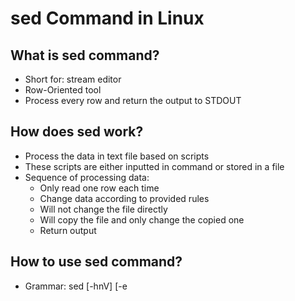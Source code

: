 # sed Command in Linux

## What is sed command?

- Short for: stream editor
- Row-Oriented tool
- Process every row and return the output to STDOUT

## How does sed work?

- Process the data in text file based on scripts
- These scripts are either inputted in command or stored in a file
- Sequence of processing data:
  - Only read one row each time
  - Change data according to provided rules
  - Will not change the file directly
  - Will copy the file and only change the copied one
  - Return output

## How to use sed command?

- Grammar: sed [-hnV] [-e<script>] [-f<script file>] [text file]
- Parameters:
  - -e<script> or --expression=<script>: Use provided specific script to process input text file
  - -f<script file> or --file=<script file>: Use provided specific scripts file to process input text file
  - -h or --help: Show help
  - -n or -quiet and --silent: Only show the result after processed by script
  - -V or --version: Show version
  - -i: Change content of file directly
- Actions:
  - a:
    - Add
    - Can be followed by string
    - Add these strings to a new row after current
  - c:
    - Replace
    - Can be followed by string
    - Replace these strings to the row between n1 and n2
  - d:
    - Delete
    - Usually be followed by nothing
  - i:
    - Insert
    - Can be followed by string
    - Add these strings to a new row before current
  - p:
    - print
    - Print some data out

## Examples of using sed command

- Origin file:

  ```
  $ cat testfile
  --------------------------------------------
  HELLO LINUX!
  Linux is a free unix-type opterating system.
  This is a linux testfile!
  Linux test
  Google
  Taobao
  Runoob
  Testfile
  Wiki
  ```

- Add a line after the forth line and return the output to STDOUT

  ```
  $ sed -e 4a\newLine testfile
  --------------------------------------------
  HELLO LINUX!
  Linux is a free unix-type opterating system.
  This is a linux testfile!
  Linux test
  newLine
  Google
  Taobao
  Runoob
  Testfile
  Wiki
  ```

- Show testfile content and the line number, also delete row 2 to 5

  ```
  $ nl testfile | sed '2,5d'
  --------------------------------------------
  	1	HELLO LINUX!
  	6	Taobao
  	7	Runoob
  	8	Testfile
  	9	Wiki
  ```

- Delete row 3 to end

  ```
  $ nl testfile | sed '3,$d'
  --------------------------------------------
  	1	HELLO LINUX!
  	2	Linux is a free unix-type opterating system.
  ```

- Add drink tea after the second line

  ```
  $ nl testfile | sed '2a drink tea'
  --------------------------------------------
  	1	HELLO LINUX!
  	2	Linux is a free unix-type opterating system.
  drink tea
  	3	This is a linux testfile!
  	4	Linux test
  	5	Google
  	6	Taobao
  	7	Runoob
  	8	Testfile
  	9	Wiki
  ```

- Add drink tea before the second line

  ```
  $ nl testfile | sed '2i drink tea'
  --------------------------------------------
  	1	HELLO LINUX!
  drink tea
  	2	Linux is a free unix-type opterating system.
  	3	This is a linux testfile!
  	4	Linux test
  	5	Google
  	6	Taobao
  	7	Runoob
  	8	Testfile
  	9	Wiki
  ```

- Add two lines after the second line

  ```
  $ nl testfile | sed '2a Drink tea or ...\
  drink beer'
  --------------------------------------------
  	1	HELLO LINUX!
  	2 	Linux is a free unix-type opterating system.
  Drink tea or ...
  drink beer?
  	3	This is a linux testfile!
  	4	Linux test
  	5	Google
  	6	Taobao
  	7	Runoob
  	8	Testfile
  	9	Wiki
  ```

- Replace line 2 to 5 with No 2-5 number

  ```
  $ nl testfile | sed '2,5c No 2-5 number'
  --------------------------------------------
  	1	HELLO LINUX!
  No 2-5 number
  	6	Taobao
  	7	Runoob
  	8	Testfile
  	9	Wiki
  ```

- Search for the rows with oo in testfile

  ```
  $ nl testfile | sed -n '/oo/p'
  --------------------------------------------
  	5	Google
  	7	Runoob
  ```

- Search for the rows with oo and do the scripts

  ```
  $ nl testfile | sed -n '/oo/{s/oo/kk/;p;q}'
  --------------------------------------------
  	5	Gkkgle
  ```

- Replace oo by kk at the first time it occurs in each row

  ```
  sed -e 's/oo/kk/' testfile
  ```

- Replace all oo by kk in the whole file

  ```
  sed -e 's/oo/kk/g' testfile
  ```

- Using one sed do two things: delete the third row to the end, and replace HELLO by RUNOOB

  ```
  $ nl testfile | sed -e '3,$d' -e 's/HELLO/RUNOOB'
  --------------------------------------------
  	1	RUNOOB LINUX!
  	2	Linux is a free unix-type opterating system.
  ```

- sed can also directly change the file instead of copying it first

- Origin file:

  ```
  $ cat regular_express.txt
  --------------------------------------------
  runoob.
  google.
  taobao.
  facebook.
  zhihu-
  weibo-
  ```

- If any row ended by . , replace it to !

  ```
  $ sed -i 's/\.$/\!/g' regular_express.txt
  $ cat regular_express.txt
  --------------------------------------------
  runoob!
  google!
  taobao!
  facebook!
  zhihu-
  weibo-
  ```

  